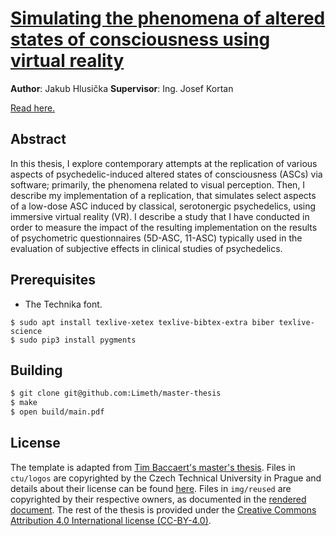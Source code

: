 # [Simulating the phenomena of altered states of consciousness using virtual reality](thesis.pdf)

**Author**: Jakub Hlusička
**Supervisor**: Ing. Josef Kortan

[Read here.](thesis.pdf)

## Abstract

In this thesis, I explore contemporary attempts at the replication of various aspects of psychedelic-induced altered states of consciousness (ASCs) via software; primarily, the phenomena related to visual perception. Then, I describe my implementation of a replication, that simulates select aspects of a low-dose ASC induced by classical, serotonergic psychedelics, using immersive virtual reality (VR). I describe a study that I have conducted in order to measure the impact of the resulting implementation on the results of psychometric questionnaires (5D-ASC, 11-ASC) typically used in the evaluation of subjective effects in clinical studies of psychedelics.

## Prerequisites

* The Technika font.

```
$ sudo apt install texlive-xetex texlive-bibtex-extra biber texlive-science
$ sudo pip3 install pygments
```

## Building

```sh
$ git clone git@github.com:Limeth/master-thesis
$ make
$ open build/main.pdf
```

## License

The template is adapted from [Tim Baccaert's master's thesis](https://github.com/timplication/master-thesis).
Files in `ctu/logos` are copyrighted by the Czech Technical University in Prague and details about their license can be found [here](https://cvut.cz).
Files in `img/reused` are copyrighted by their respective owners, as documented in the [rendered document](thesis.pdf).
The rest of the thesis is provided under the [Creative Commons Attribution 4.0 International license
(CC-BY-4.0)](https://creativecommons.org/licenses/by/4.0/).
